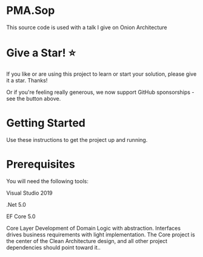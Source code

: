 # PMA.Sop 

This source code is used with a talk I give on Onion Architecture

# Give a Star! ⭐ 

If you like or are using this project to learn or start your solution, please give it a star. Thanks!

Or if you're feeling really generous, we now support GitHub sponsorships - see the button above.


# Getting Started
Use these instructions to get the project up and running.

# Prerequisites
You will need the following tools:

Visual Studio 2019 

.Net 5.0 

EF Core 5.0 

Core Layer
Development of Domain Logic with abstraction. Interfaces drives business requirements with light implementation. The Core project is the center of the Clean Architecture design, and all other project dependencies should point toward it..

